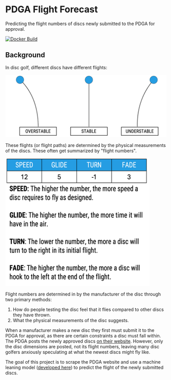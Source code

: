 # PDGA Flight Forecast

Predicting the flight numbers of discs newly submitted to the PDGA for approval.

[![Docker Build](https://github.com/straslerj/pdga-flight-forecast/actions/workflows/build-docker-containers.yml/badge.svg)](https://github.com/straslerj/pdga-flight-forecast/actions/workflows/build-docker-containers.yml)

## Background

In disc golf, different discs have different flights:

![alt text](assets/stability.png)

These flights (or flight paths) are determined by the physical measurements of the discs. These often get summarized by "flight numbers".

<img src="assets/flight-numbers.png" alt="alt text" width="450" height="400">



Flight numbers are determined in by the manufacturer of the disc through two primary methods: 

1. How do people testing the disc feel that it flies compared to other discs they have thrown.
2. What the physical measurements of the disc suggests.

When a manufacturer makes a new disc they first must submit it to the PDGA for approval, as there are certain constraints a disc must fall within. The PDGA posts the newly approved discs [on their website](https://www.pdga.com/technical-standards/equipment-certification/discs). However, only the disc dimensions are posted, not its flight numbers, leaving many disc golfers anxiously speculating at what the newest discs might fly like.

The goal of this project is to scrape the PDGA website and use a machine leaning model ([developed here](https://github.com/straslerj/disc-golf-flight-numbers)) to predict the flight of the newly submitted discs.